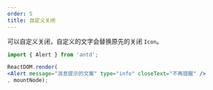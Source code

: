 ```yaml
---
order: 5
title: 自定义关闭
---
```


可以自定义关闭，自定义的文字会替换原先的关闭 `Icon`。



````jsx
import { Alert } from 'antd';

ReactDOM.render(
<Alert message="消息提示的文案" type="info" closeText="不再提醒" />
, mountNode);
````
